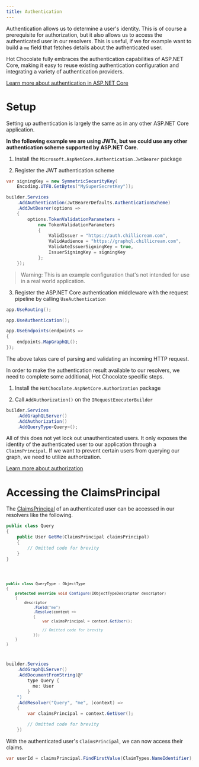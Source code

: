 ```yaml
---
title: Authentication
---
```


Authentication allows us to determine a user's identity. This is of course a prerequisite for authorization, but it also allows us to access the authenticated user in our resolvers. This is useful, if we for example want to build a `me` field that fetches details about the authenticated user.

Hot Chocolate fully embraces the authentication capabilities of ASP.NET Core, making it easy to reuse existing authentication configuration and integrating a variety of authentication providers.

[Learn more about authentication in ASP.NET Core](https://docs.microsoft.com/aspnet/core/security/authentication)

# Setup

Setting up authentication is largely the same as in any other ASP.NET Core application.

**In the following example we are using JWTs, but we could use any other authentication scheme supported by ASP.NET Core.**

1. Install the `Microsoft.AspNetCore.Authentication.JwtBearer` package

<PackageInstallation packageName="Microsoft.AspNetCore.Authentication.JwtBearer" external />

2. Register the JWT authentication scheme

```csharp
var signingKey = new SymmetricSecurityKey(
    Encoding.UTF8.GetBytes("MySuperSecretKey"));

builder.Services
    .AddAuthentication(JwtBearerDefaults.AuthenticationScheme)
    .AddJwtBearer(options =>
    {
        options.TokenValidationParameters =
            new TokenValidationParameters
            {
                ValidIssuer = "https://auth.chillicream.com",
                ValidAudience = "https://graphql.chillicream.com",
                ValidateIssuerSigningKey = true,
                IssuerSigningKey = signingKey
            };
    });
```

> Warning: This is an example configuration that's not intended for use in a real world application.

3. Register the ASP.NET Core authentication middleware with the request pipeline by calling `UseAuthentication`

```csharp
app.UseRouting();

app.UseAuthentication();

app.UseEndpoints(endpoints =>
{
    endpoints.MapGraphQL();
});
```

The above takes care of parsing and validating an incoming HTTP request.

In order to make the authentication result available to our resolvers, we need to complete some additional, Hot Chocolate specific steps.

1. Install the `HotChocolate.AspNetCore.Authorization` package

<PackageInstallation packageName="HotChocolate.AspNetCore.Authorization" />

2. Call `AddAuthorization()` on the `IRequestExecutorBuilder`

```csharp
builder.Services
    .AddGraphQLServer()
    .AddAuthorization()
    .AddQueryType<Query>();
```

All of this does not yet lock out unauthenticated users. It only exposes the identity of the authenticated user to our application through a `ClaimsPrincipal`. If we want to prevent certain users from querying our graph, we need to utilize authorization.

[Learn more about authorization](/docs/hotchocolate/v15/security/authorization)

# Accessing the ClaimsPrincipal

The [ClaimsPrincipal](https://docs.microsoft.com/dotnet/api/system.security.claims.claimsprincipal) of an authenticated user can be accessed in our resolvers like the following.

<ExampleTabs>
<Implementation>

```csharp
public class Query
{
    public User GetMe(ClaimsPrincipal claimsPrincipal)
    {
        // Omitted code for brevity
    }
}
```

</Implementation>
<Code>

```csharp
public class QueryType : ObjectType
{
    protected override void Configure(IObjectTypeDescriptor descriptor)
    {
        descriptor
            .Field("me")
            .Resolve(context =>
            {
                var claimsPrincipal = context.GetUser();

                // Omitted code for brevity
            });
    }
}
```

</Code>
<Schema>

```csharp
builder.Services
    .AddGraphQLServer()
    .AddDocumentFromString(@"
        type Query {
          me: User
        }
    ")
    .AddResolver("Query", "me", (context) =>
    {
        var claimsPrincipal = context.GetUser();

        // Omitted code for brevity
    })
```

</Schema>
</ExampleTabs>

With the authenticated user's `ClaimsPrincipal`, we can now access their claims.

```csharp
var userId = claimsPrincipal.FindFirstValue(ClaimTypes.NameIdentifier);
```
